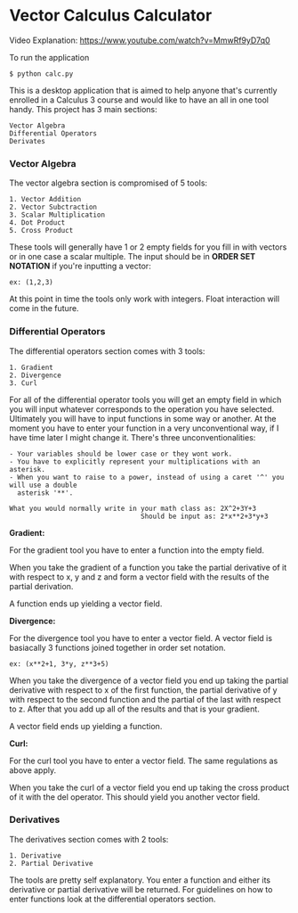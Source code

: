 # Vector Calculus Calculator

Video Explanation: https://www.youtube.com/watch?v=MmwRf9yD7q0

To run the application

	$ python calc.py

This is a desktop application that is aimed to help anyone that's currently enrolled in a Calculus 3 course and would like to have an all in one tool handy. This project has 3 main sections:

	Vector Algebra
	Differential Operators
	Derivates

### Vector Algebra ###
The vector algebra section is compromised of 5 tools:

	1. Vector Addition
	2. Vector Subctraction
	3. Scalar Multiplication
	4. Dot Product
	5. Cross Product

These tools will generally have 1 or 2 empty fields for you fill in with vectors or in one case a scalar multiple.
The input should be in **ORDER SET NOTATION** if you're inputting a vector:

	ex: (1,2,3)

At this point in time the tools only work with integers. Float interaction will come in the future. 

### Differential Operators ###
The differential operators section comes with 3 tools:

	1. Gradient
	2. Divergence
	3. Curl
	
For all of the differential operator tools you will get an empty field in which you will input whatever corresponds to the operation you have selected. Ultimately you will have to input functions in some way or another. At the moment you have to enter your function in a very unconventional way, if I have time later I might change it. There's three unconventionalities:

	- Your variables should be lower case or they wont work.
	- You have to explicitly represent your multiplications with an asterisk.
	- When you want to raise to a power, instead of using a caret '^' you will use a double 
	  asterisk '**'.

	What you would normally write in your math class as: 2X^2+3Y+3
        	                         Should be input as: 2*x**2+3*y+3

**Gradient:**

For the gradient tool you have to enter a function into the empty field.

When you take the gradient of a function you take the partial derivative of it with respect to x, y and z and form a vector field with the results of the partial derivation. 

A function ends up yielding a vector field.

**Divergence:**

For the divergence tool you have to enter a vector field. A vector field is basiacally 3 functions joined together in order set notation.
	
	ex: (x**2+1, 3*y, z**3+5)

When you take the divergence of a vector field you end up taking the partial derivative with respect to x of the first function, the partial derivative of y with respect to the second function and the partial of the last with respect to z. After that you add up all of the results and that is your gradient. 

A vector field ends up yielding a function.

**Curl:**

For the curl tool you have to enter a vector field. The same regulations as above apply.

When you take the curl of a vector field you end up taking the cross product of it with the del operator. 
This should yield you another vector field.

### Derivatives ###

The derivatives section comes with 2 tools: 

	1. Derivative
	2. Partial Derivative
	
The tools are pretty self explanatory. You enter a function and either its derivative or partial derivative will be returned.
For guidelines on how to enter functions look at the differential operators section.


